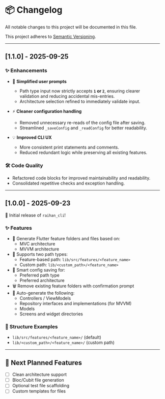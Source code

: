 # 📦 Changelog

All notable changes to this project will be documented in this file.

This project adheres to [Semantic Versioning](https://semver.org/).

---

## [1.1.0] - 2025-09-25

### ✨ Enhancements
- 🧹 **Simplified user prompts**
  - Path type input now strictly accepts **`1` or `2`**, ensuring clearer validation and reducing accidental mis-entries.
  - Architecture selection refined to immediately validate input.

- ⚡ **Cleaner configuration handling**
  - Removed unnecessary re-reads of the config file after saving.
  - Streamlined `_saveConfig` and `_readConfig` for better readability.

- 💡 **Improved CLI UX**
  - More consistent print statements and comments.
  - Reduced redundant logic while preserving all existing features.

### 🛠️ Code Quality
- Refactored code blocks for improved maintainability and readability.
- Consolidated repetitive checks and exception handling.

---

## [1.0.0] - 2025-09-23

🎉 Initial release of `raihan_cli`!

### ✨ Features
- 🚀 Generate Flutter feature folders and files based on:
  - MVC architecture
  - MVVM architecture
- 📁 Supports two path types:
  - Feature-based path: `lib/src/features/<feature_name>`
  - Custom path: `lib/<custom_path>/<feature_name>`
- 🧠 Smart config saving for:
  - Preferred path type
  - Preferred architecture
- 🗑️ Remove existing feature folders with confirmation prompt
- 🧱 Auto-generate the following:
  - Controllers / ViewModels
  - Repository interfaces and implementations (for MVVM)
  - Models
  - Screens and widget directories

### 📂 Structure Examples
- `lib/src/features/<feature_name>/` (default)
- `lib/<custom_path>/<feature_name>/` (custom path)

---

## 🔮 Next Planned Features
- [ ] Clean architecture support
- [ ] Bloc/Cubit file generation
- [ ] Optional test file scaffolding
- [ ] Custom templates for files
